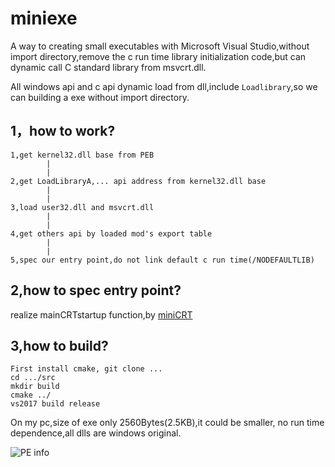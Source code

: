 # miniexe
A way to creating small executables with Microsoft Visual Studio,without import directory,remove the c run time library initialization code,but can dynamic call  C standard library from msvcrt.dll.

All windows api and c api dynamic load from dll,include `Loadlibrary`,so we can building a exe without import directory.
## 1，how to work?
```
1,get kernel32.dll base from PEB
        |
        |
2,get LoadLibraryA,... api address from kernel32.dll base
        |
        |
3,load user32.dll and msvcrt.dll
        |
        |
4,get others api by loaded mod's export table
        |
        |
5,spec our entry point,do not link default c run time(/NODEFAULTLIB)
```

## 2,how to spec entry point?
realize mainCRTstartup function,by [miniCRT](https://github.com/flydom/MiniCRT)

## 3,how to build?
```
First install cmake, git clone ...
cd .../src
mkdir build
cmake ../
vs2017 build release
```
On my pc,size of exe only 2560Bytes(2.5KB),it could be smaller, no run time dependence,all dlls are windows original.

![PE info](https://raw.githubusercontent.com/p00s/miniexe/master/snipaste/snipaste_20171231_182707.png)

